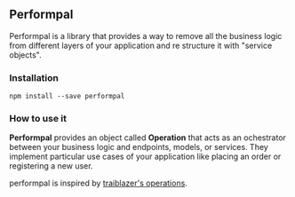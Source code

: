 ## Performpal

Performpal is a library that provides a way to remove all the business logic from different layers of your application and re structure it with "service objects".

### Installation

```
npm install --save performpal
```

### How to use it

**Performpal** provides an object called **Operation** that acts as an ochestrator between your business logic and endpoints, models, or services. They implement particular use cases of your application like placing an order or registering a new user.


performpal is inspired by [traiblazer's operations](http://trailblazer.to/gems/operation/2.0/index.html).